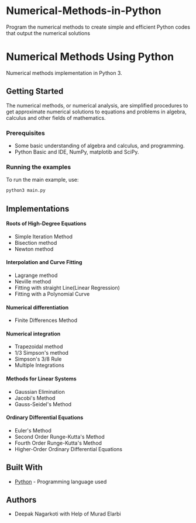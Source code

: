# Numerical-Methods-in-Python
Program the numerical methods to create simple and efficient Python codes that output the numerical solutions
# Numerical Methods Using Python
Numerical methods implementation in Python 3.
## Getting Started
The numerical methods, or numerical analysis, are simplified procedures to get approximate
numerical solutions to equations and problems in algebra, calculus and other fields of
mathematics.

### Prerequisites
* Some basic understanding of algebra and calculus, and programming.
* Python Basic and IDE, NumPy, matplotib and SciPy.

### Running the examples

To run the main example, use:

```sh
python3 main.py
```

## Implementations


####  Roots of High-Degree Equations

- Simple Iteration Method
- Bisection method
- Newton method

#### Interpolation and Curve Fitting

- Lagrange method
- Neville method
- Fitting with straight Line(Linear Regression)
- Fitting with a Polynomial Curve


#### Numerical differentiation

- Finite Differences Method

#### Numerical integration

-  Trapezoidal method
-  1/3 Simpson's method
- Simpson's 3/8 Rule
- Multiple Integrations

#### Methods for Linear Systems

- Gaussian Elimination
- Jacobi's Method
- Gauss-Seidel's Method

#### Ordinary Differential Equations
- Euler's Method
- Second Order Runge-Kutta's Method
- Fourth Order Runge-Kutta's Method
- Higher-Order Ordinary Differential Equations

## Built With

- [Python](https://www.python.org/) - Programming language used

## Authors

- Deepak Nagarkoti with Help of Murad Elarbi
